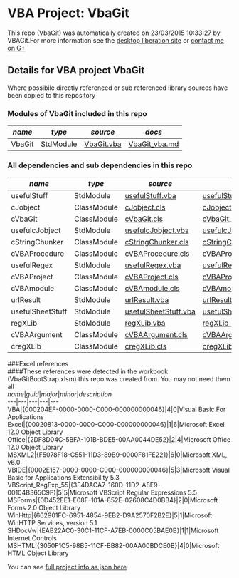 # VBA Project: VbaGit
This repo (VbaGit) was automatically created on 23/03/2015 10:33:27 by VBAGit.For more information see the [desktop liberation site](http://ramblings.mcpher.com/Home/excelquirks/drivesdk/gettinggithubready "desktop liberation") or [contact me on G+](https://plus.google.com/+BruceMcpherson "Bruce McPherson - GDE")  
## Details for VBA project VbaGit
Where possibile directly referenced or sub referenced library sources have been copied to this repository  
### Modules of VbaGit included in this repo
*name*|*type*|*source*|*docs*  
---|---|---|---  
VbaGit|StdModule|[VbaGit.vba](scripts/VbaGit.vba "script source")|[VbaGit_vba.md](scripts/VbaGit_vba.md "script docs")  
  
### All dependencies and sub dependencies in this repo  
*name*|*type*|*source*|*docs*  
---|---|---|---  
usefulStuff|StdModule|[usefulStuff.vba](libraries/usefulStuff.vba "library source")|[usefulStuff_vba.md](libraries/usefulStuff_vba.md "library docs")  
cJobject|ClassModule|[cJobject.cls](libraries/cJobject.cls "library source")|[cJobject_cls.md](libraries/cJobject_cls.md "library docs")  
cVbaGit|ClassModule|[cVbaGit.cls](libraries/cVbaGit.cls "library source")|[cVbaGit_cls.md](libraries/cVbaGit_cls.md "library docs")  
usefulcJobject|StdModule|[usefulcJobject.vba](libraries/usefulcJobject.vba "library source")|[usefulcJobject_vba.md](libraries/usefulcJobject_vba.md "library docs")  
cStringChunker|ClassModule|[cStringChunker.cls](libraries/cStringChunker.cls "library source")|[cStringChunker_cls.md](libraries/cStringChunker_cls.md "library docs")  
cVBAProcedure|ClassModule|[cVBAProcedure.cls](libraries/cVBAProcedure.cls "library source")|[cVBAProcedure_cls.md](libraries/cVBAProcedure_cls.md "library docs")  
usefulRegex|StdModule|[usefulRegex.vba](libraries/usefulRegex.vba "library source")|[usefulRegex_vba.md](libraries/usefulRegex_vba.md "library docs")  
cVBAProject|ClassModule|[cVBAProject.cls](libraries/cVBAProject.cls "library source")|[cVBAProject_cls.md](libraries/cVBAProject_cls.md "library docs")  
cVBAmodule|ClassModule|[cVBAmodule.cls](libraries/cVBAmodule.cls "library source")|[cVBAmodule_cls.md](libraries/cVBAmodule_cls.md "library docs")  
urlResult|StdModule|[urlResult.vba](libraries/urlResult.vba "library source")|[urlResult_vba.md](libraries/urlResult_vba.md "library docs")  
usefulSheetStuff|StdModule|[usefulSheetStuff.vba](libraries/usefulSheetStuff.vba "library source")|[usefulSheetStuff_vba.md](libraries/usefulSheetStuff_vba.md "library docs")  
regXLib|StdModule|[regXLib.vba](libraries/regXLib.vba "library source")|[regXLib_vba.md](libraries/regXLib_vba.md "library docs")  
cVBAArgument|ClassModule|[cVBAArgument.cls](libraries/cVBAArgument.cls "library source")|[cVBAArgument_cls.md](libraries/cVBAArgument_cls.md "library docs")  
cregXLib|ClassModule|[cregXLib.cls](libraries/cregXLib.cls "library source")|[cregXLib_cls.md](libraries/cregXLib_cls.md "library docs")  
  
###Excel references  
####These references were detected in the workbook (VbaGitBootStrap.xlsm) this repo was created from. You may not need them all  
*name*|*guid*|*major*|*minor*|*description*  
---|---|---|---|---  
VBA|{000204EF-0000-0000-C000-000000000046}|4|0|Visual Basic For Applications  
Excel|{00020813-0000-0000-C000-000000000046}|1|6|Microsoft Excel 12.0 Object Library  
Office|{2DF8D04C-5BFA-101B-BDE5-00AA0044DE52}|2|4|Microsoft Office 12.0 Object Library  
MSXML2|{F5078F18-C551-11D3-89B9-0000F81FE221}|6|0|Microsoft XML, v6.0  
VBIDE|{0002E157-0000-0000-C000-000000000046}|5|3|Microsoft Visual Basic for Applications Extensibility 5.3  
VBScript_RegExp_55|{3F4DACA7-160D-11D2-A8E9-00104B365C9F}|5|5|Microsoft VBScript Regular Expressions 5.5  
MSForms|{0D452EE1-E08F-101A-852E-02608C4D0BB4}|2|0|Microsoft Forms 2.0 Object Library  
WinHttp|{662901FC-6951-4854-9EB2-D9A2570F2B2E}|5|1|Microsoft WinHTTP Services, version 5.1  
SHDocVw|{EAB22AC0-30C1-11CF-A7EB-0000C05BAE0B}|1|1|Microsoft Internet Controls  
MSHTML|{3050F1C5-98B5-11CF-BB82-00AA00BDCE0B}|4|0|Microsoft HTML Object Library  
  
  
You can see [full project info as json here](info.json)